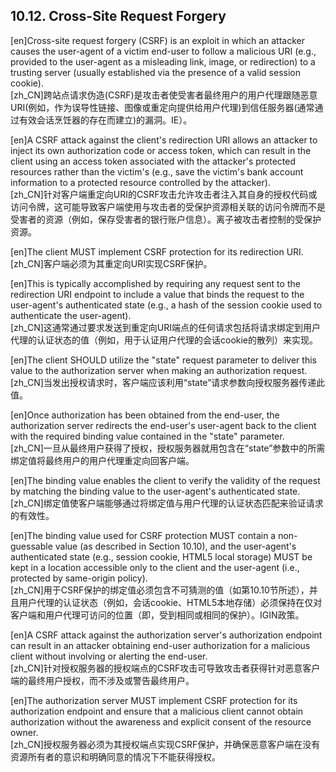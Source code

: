 ## 10.12. Cross-Site Request Forgery  

[en]Cross-site request forgery (CSRF) is an exploit in which an attacker causes the user-agent of a victim end-user to follow a malicious URI (e.g., provided to the user-agent as a misleading link, image, or redirection) to a trusting server (usually established via the presence of a valid session cookie).  
[zh_CN]跨站点请求伪造(CSRF)是攻击者使受害者最终用户的用户代理跟随恶意URI(例如，作为误导性链接、图像或重定向提供给用户代理)到信任服务器(通常通过有效会话烹饪器的存在而建立)的漏洞。IE）。  
  

[en]A CSRF attack against the client's redirection URI allows an attacker to inject its own authorization code or access token, which can result in the client using an access token associated with the attacker's protected resources rather than the victim's (e.g., save the victim's bank account information to a protected resource controlled by the attacker).  
[zh_CN]针对客户端重定向URI的CSRF攻击允许攻击者注入其自身的授权代码或访问令牌，这可能导致客户端使用与攻击者的受保护资源相关联的访问令牌而不是受害者的资源（例如，保存受害者的银行账户信息）。离子被攻击者控制的受保护资源。  
  

[en]The client MUST implement CSRF protection for its redirection URI.  
[zh_CN]客户端必须为其重定向URI实现CSRF保护。  
  

[en]This is typically accomplished by requiring any request sent to the redirection URI endpoint to include a value that binds the request to the user-agent's authenticated state (e.g., a hash of the session cookie used to authenticate the user-agent).  
[zh_CN]这通常通过要求发送到重定向URI端点的任何请求包括将请求绑定到用户代理的认证状态的值（例如，用于认证用户代理的会话cookie的散列）来实现。  
  

[en]The client SHOULD utilize the "state" request parameter to deliver this value to the authorization server when making an authorization request.  
[zh_CN]当发出授权请求时，客户端应该利用“state”请求参数向授权服务器传递此值。  
  

[en]Once authorization has been obtained from the end-user, the authorization server redirects the end-user's user-agent back to the client with the required binding value contained in the "state" parameter.  
[zh_CN]一旦从最终用户获得了授权，授权服务器就用包含在“state”参数中的所需绑定值将最终用户的用户代理重定向回客户端。  
  

[en]The binding value enables the client to verify the validity of the request by matching the binding value to the user-agent's authenticated state.  
[zh_CN]绑定值使客户端能够通过将绑定值与用户代理的认证状态匹配来验证请求的有效性。  
  

[en]The binding value used for CSRF protection MUST contain a non-guessable value (as described in Section 10.10), and the user-agent's authenticated state (e.g., session cookie, HTML5 local storage) MUST be kept in a location accessible only to the client and the user-agent (i.e., protected by same-origin policy).  
[zh_CN]用于CSRF保护的绑定值必须包含不可猜测的值（如第10.10节所述），并且用户代理的认证状态（例如，会话cookie、HTML5本地存储）必须保持在仅对客户端和用户代理可访问的位置（即，受到相同或相同的保护）。IGIN政策。  
  

[en]A CSRF attack against the authorization server's authorization endpoint can result in an attacker obtaining end-user authorization for a malicious client without involving or alerting the end-user.  
[zh_CN]针对授权服务器的授权端点的CSRF攻击可导致攻击者获得针对恶意客户端的最终用户授权，而不涉及或警告最终用户。  
  

[en]The authorization server MUST implement CSRF protection for its authorization endpoint and ensure that a malicious client cannot obtain authorization without the awareness and explicit consent of the resource owner.  
[zh_CN]授权服务器必须为其授权端点实现CSRF保护，并确保恶意客户端在没有资源所有者的意识和明确同意的情况下不能获得授权。  
  



